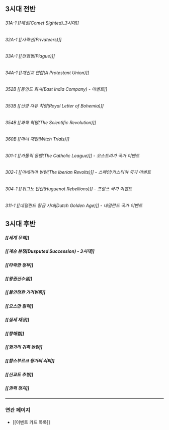 ## 3시대 전반

###### 31A-1 [[혜성(Comet Sighted)_3시대]]
###### 32A-1 [[사략선(Privateers)]]
###### 33A-1 [[전염병(Plague)]]
###### 34A-1 [[개신교 연합(A Protestant Union)]]
###### 352B [[동인도 회사(East India Company) - 이벤트]]
###### 353B [[신앙 자유 칙령(Royal Letter of Bohemia)]]
###### 354B [[과학 혁명(The Scientific Revolution)]]
###### 360B [[마녀 재판(Witch Trials)]]
###### 301-1 [[카톨릭 동맹(The Catholic League)]] - 오스트리가 국가 이벤트
###### 302-1 [[이베리아 반란(The Iberian Revolts)]] - 스페인/카스티야 국가 이벤트
###### 304-1 [[위그노 반란(Huguenot Rebellions)]] - 프랑스 국가 이벤트
###### 311-1 [[네덜란드 황금 시대(Dutch Golden Age)]] - 네덜란드 국가 이벤트

## 3시대 후반

##### [[세계 무역]]
##### [[계승 분쟁(Dusputed Succession) - 3시대]]
##### [[타락한 정부]]
##### [[왕권신수설]]
##### [[불안정한 가격변동]]
##### [[오스만 침략]]
##### [[실세 재상]]
##### [[항해법]]
##### [[헝가리 귀족 반란]]
##### [[합스부르크 왕가의 쇠퇴]]
##### [[신교도 추방]]
##### [[권력 정치]]



---
### 연관 페이지
- [[이벤트 카드 목록]]
